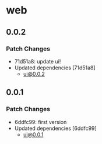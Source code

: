 # web

## 0.0.2

### Patch Changes

- 71d51a8: update ui!
- Updated dependencies [71d51a8]
  - ui@0.0.2

## 0.0.1

### Patch Changes

- 6ddfc99: first version
- Updated dependencies [6ddfc99]
  - ui@0.0.1
